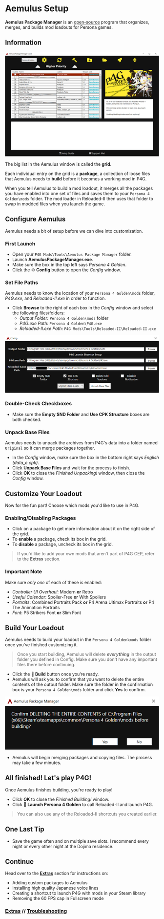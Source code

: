 ﻿# Aemulus Setup
**Aemulus Package Manager** is an [open-source](https://github.com/TekkaGB/AemulusModManager) program that organizes, merges, and builds mod loadouts for Persona games.

## Information

![](img/05/information.png)

The big list in the Aemulus window is called the **grid**.

Each individual entry on the grid is a **package**, a collection of loose files that Aemulus needs to **build** before it becomes a working mod in P4G.

When you tell Aemulus to build a mod loadout, it merges all the packages you have enabled into one set of files and saves them to your `Persona 4 Golden\mods` folder. The mod loader in Reloaded-II then uses that folder to swap in modded files when you launch the game.

## Configure Aemulus
Aemulus needs a bit of setup before we can dive into customization.

### First Launch
- Open your `P4G Mods\Tools\Aemulus Package Manager` folder.
- Launch **AemulusPackageManager.exe**.
- Make sure the box in the top left says *Persona 4 Golden*.
- Click the ⚙️ **Config** button to open the *Config* window.

### Set File Paths
Aemulus needs to know the location of your `Persona 4 Golden\mods` folder, *P4G.exe*, and *Reloaded-II.exe* in order to function.

 - Click **Browse** to the right of each box in the *Config* window and select the following files/folders:
    - *Output Folder:* `Persona 4 Golden\mods` folder
    - *P4G.exe Path:* `Persona 4 Golden\P4G.exe`
    - *Reloaded-II.exe Path:* `P4G Mods\Tools\Reloaded-II\Reloaded-II.exe`

![](img/05/file_paths.png)

### Double-Check Checkboxes
- Make sure the **Empty SND Folder** and **Use CPK Structure** boxes are both checked.

### Unpack Base Files
Aemulus needs to unpack the archives from P4G's data into a folder named `Original` so it can merge packages together.

- In the *Config* window, make sure the box in the bottom right says *English (data_e.cpk)*.
- Click **Unpack Base Files** and wait for the process to finish.
- Click **OK** to close the *Finished Unpacking!* window, then close the *Config* window.

## Customize Your Loadout
Now for the fun part! Choose which mods you'd like to use in P4G.

### Enabling/Disabling Packages

- Click on a package to get more information about it on the right side of the grid.
- To **enable** a package, check its box in the grid.
- To **disable** a package, uncheck its box in the grid.

> If you'd like to add your own mods that aren't part of P4G CEP, refer to the **Extras** section.

### Important Note
Make sure *only one* of each of these is enabled:
 - *Controller UI Overhaul*: Modern **or** Retro
 - *Useful Calendar*: Spoiler-Free **or** With Spoilers
 - *Portraits*: Combined Portraits Pack **or** P4 Arena Ultimax Portraits **or** P4 The Animation Portraits
 - *Font*: P5 Strikers Font **or** Slim Font

## Build Your Loadout
Aemulus needs to build your loadout in the `Persona 4 Golden\mods` folder once you've finished customizing it.

> Once you start building, Aemulus will delete ***everything*** in the output folder you defined in Config. Make sure you  don't have any important files there before continuing.

 - Click the 🔨 **Build** button once you're ready.
 - Aemulus will ask you to confirm that you want to delete the entire contents of the output folder. Make sure the folder in the confirmation box is your `Persona 4 Golden\mods` folder and click **Yes** to confirm.

![](img/05/confirm_deleting.png)

 - Aemulus will begin merging packages and copying files. The process may take a few minutes.

## All finished! Let's play P4G!
Once Aemulus finishes building, you're ready to play!

- Click **OK** to close the *Finished Building!* window.
- Click 🚀 **Launch Persona 4 Golden** to call Reloaded-II and launch P4G.

> You can also use any of the Reloaded-II shortcuts you created earlier.


## One Last Tip

- Save the game often and on multiple save slots. I recommend every night or every other night at the Dojima residence.

## Continue
Head over to the [**Extras**](extras.md) section for instructions on:
- Adding custom packages to Aemulus
- Installing high quality Japanese voice lines
- Creating a shortcut to launch P4G with mods in your Steam library
- Removing the 60 FPS cap in Fullscreen mode

### [Extras](extras.md) // [**Troubleshooting**](troubleshooting.md)

